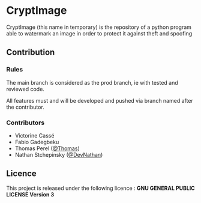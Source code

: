 # CryptImage
CryptImage (this name in temporary) is the repository of a python program able to watermark an image in order to protect it against theft and spoofing

## Contribution 

### Rules 

The main branch is considered as the prod branch, ie with tested and reviewed code.


All features must and will be developed and pushed via branch named after the contributor.

### Contributors
  - Victorine Cassé 
  - Fabio Gadegbeku
  - Thomas Perel ([@Thomas](https://github.com/ZorDev0))
  - Nathan Stchepinsky ([@DevNathan](https://github.com/devNathan))

## Licence 

This project is released under the following licence : **GNU GENERAL PUBLIC LICENSE Version 3**
